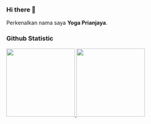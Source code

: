 ### Hi there 👋

Perkenalkan nama saya **Yoga Prianjaya**.

### Github Statistic
<p align="left">
<a href="https://github.com/yogaprianjaya">
  <img height="180em" src="https://github-readme-stats-eight-theta.vercel.app/api?username=yogaprianjaya&show_icons=true&theme=algolia&include_all_commits=true&count_private=true"/>
  <img height="180em" src="https://github-readme-stats-eight-theta.vercel.app/api/top-langs/?username=yogaprianjaya&layout=compact&langs_count=8&theme=algolia"/>
</a>
</p>

<!--
**yogaprianjaya/yogaprianjaya** is a ✨ _special_ ✨ repository because its `README.md` (this file) appears on your GitHub profile.

Here are some ideas to get you started:

- 🔭 I’m currently working on ...
- 🌱 I’m currently learning ...
- 👯 I’m looking to collaborate on ...
- 🤔 I’m looking for help with ...
- 💬 Ask me about ...
- 📫 How to reach me: ...
- 😄 Pronouns: ...
- ⚡ Fun fact: ...
-->
